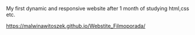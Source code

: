 My first dynamic and responsive website after 1 month of studying html,css etc.

https://malwinawitoszek.github.io/Webstite_Filmoporada/
